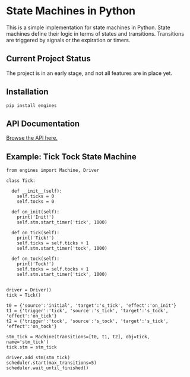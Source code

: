 ---
---

# State Machines in Python

This is a simple implementation for state machines in Python.
State machines define their logic in terms of states and transitions.
Transitions are triggered by signals or the expiration or timers.


## Current Project Status

The project is in an early stage, and not all features are in place yet.


## Installation

    pip install engines


## API Documentation

[Browse the API here.](./engines/index.html)


## Example: Tick Tock State Machine

    from engines import Machine, Driver

    class Tick:

      def __init__(self):
        self.ticks = 0
        self.tocks = 0

      def on_init(self):
        print('Init!')
        self.stm.start_timer('tick', 1000)

      def on_tick(self):
        print('Tick!')
        self.ticks = self.ticks + 1
        self.stm.start_timer('tock', 1000)

      def on_tock(self):
        print('Tock!')
        self.tocks = self.tocks + 1
        self.stm.start_timer('tick', 1000)


    driver = Driver()
    tick = Tick()

    t0 = {'source':'initial', 'target':'s_tick', 'effect':'on_init'}
    t1 = {'trigger':'tick', 'source':'s_tick', 'target':'s_tock', 'effect':'on_tick'}
    t2 = {'trigger':'tock', 'source':'s_tock', 'target':'s_tick', 'effect':'on_tock'}

    stm_tick = Machine(transitions=[t0, t1, t2], obj=tick, name='stm_tick')
    tick.stm = stm_tick

    driver.add_stm(stm_tick)
    scheduler.start(max_transitions=5)
    scheduler.wait_until_finished()
